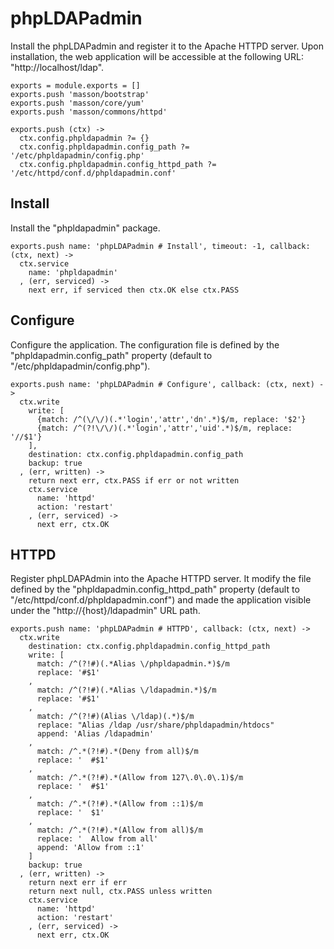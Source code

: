 
# phpLDAPadmin

Install the phpLDAPadmin and register it to the Apache HTTPD server. Upon
installation, the web application will be accessible at the following URL:
"http://localhost/ldap".

    exports = module.exports = []
    exports.push 'masson/bootstrap'
    exports.push 'masson/core/yum'
    exports.push 'masson/commons/httpd'

    exports.push (ctx) ->
      ctx.config.phpldapadmin ?= {}
      ctx.config.phpldapadmin.config_path ?= '/etc/phpldapadmin/config.php'
      ctx.config.phpldapadmin.config_httpd_path ?= '/etc/httpd/conf.d/phpldapadmin.conf'

## Install

Install the "phpldapadmin" package.

    exports.push name: 'phpLDAPadmin # Install', timeout: -1, callback: (ctx, next) ->
      ctx.service
        name: 'phpldapadmin'
      , (err, serviced) ->
        next err, if serviced then ctx.OK else ctx.PASS

## Configure

Configure the application. The configuration file is defined by the
"phpldapadmin.config_path" property (default to "/etc/phpldapadmin/config.php").

    exports.push name: 'phpLDAPadmin # Configure', callback: (ctx, next) ->
      ctx.write
        write: [
          {match: /^(\/\/)(.*'login','attr','dn'.*)$/m, replace: '$2'}
          {match: /^(?!\/\/)(.*'login','attr','uid'.*)$/m, replace: '//$1'}
        ],
        destination: ctx.config.phpldapadmin.config_path
        backup: true
      , (err, written) ->
        return next err, ctx.PASS if err or not written
        ctx.service
          name: 'httpd'
          action: 'restart'
        , (err, serviced) ->
          next err, ctx.OK

## HTTPD

Register phpLDAPAdmin into the Apache HTTPD server. It modify the file defined
by the "phpldapadmin.config_httpd_path" property (default to 
"/etc/httpd/conf.d/phpldapadmin.conf") and made the application visible under
the "http://{host}/ldapadmin" URL path.

    exports.push name: 'phpLDAPadmin # HTTPD', callback: (ctx, next) ->
      ctx.write
        destination: ctx.config.phpldapadmin.config_httpd_path
        write: [
          match: /^(?!#)(.*Alias \/phpldapadmin.*)$/m
          replace: '#$1'
        ,
          match: /^(?!#)(.*Alias \/ldapadmin.*)$/m
          replace: '#$1'
        ,
          match: /^(?!#)(Alias \/ldap)(.*)$/m
          replace: "Alias /ldap /usr/share/phpldapadmin/htdocs"
          append: 'Alias /ldapadmin'
        ,
          match: /^.*(?!#).*(Deny from all)$/m
          replace: '  #$1'
        ,
          match: /^.*(?!#).*(Allow from 127\.0\.0\.1)$/m
          replace: '  #$1'
        ,
          match: /^.*(?!#).*(Allow from ::1)$/m
          replace: '  $1'
        ,
          match: /^.*(?!#).*(Allow from all)$/m
          replace: '  Allow from all'
          append: 'Allow from ::1'
        ]
        backup: true
      , (err, written) ->
        return next err if err
        return next null, ctx.PASS unless written
        ctx.service
          name: 'httpd'
          action: 'restart'
        , (err, serviced) ->
          next err, ctx.OK
